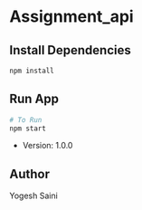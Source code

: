 # Assignment_api


## Install Dependencies

```bash
npm install
```

## Run App

```bash
# To Run
npm start

```

- Version: 1.0.0

## Author

Yogesh Saini
